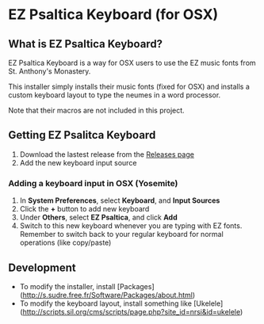 # EZ Psaltica Keyboard (for OSX)

## What is EZ Psaltica Keyboard?

EZ Psaltica Keyboard is a way for OSX users to use the EZ music fonts from St. Anthony's Monastery.

This installer simply installs their music fonts (fixed for OSX) and installs a custom keyboard layout to type the neumes in a word processor.

Note that their macros are not included in this project.

## Getting EZ Psalitca Keyboard

  1. Download the lastest release from the [Releases page](https://github.com/t-bullock/ez-psaltica-keyboard/releases)
  2. Add the new keyboard input source

### Adding a keyboard input in OSX (Yosemite)

1. In **System Preferences**, select **Keyboard**, and **Input Sources**
2. Click the **+** button to add new keyboard
3. Under **Others**, select **EZ Psaltica**, and click **Add**
4. Switch to this new keyboard whenever you are typing with EZ fonts. Remember to switch back to your regular keyboard for normal operations (like copy/paste)

## Development

  * To modify the installer, install [Packages] (http://s.sudre.free.fr/Software/Packages/about.html)
  * To modify the keyboard layout, install something like [Ukelele] (http://scripts.sil.org/cms/scripts/page.php?site_id=nrsi&id=ukelele)

